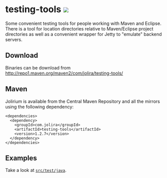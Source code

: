 testing-tools [<img src="https://secure.travis-ci.org/jolira/testing-tools.png" />](http://travis-ci.org/#!/jolira/testing-tools)
=================

Some convenient testing tools for people working with Maven and Eclipse. There is a tool
for location directories relative to Maven/Eclipse project directories as well as a convenient
wrapper for Jetty to "emulate" backend servers.

Download
---------

Binaries can be download from http://repo1.maven.org/maven2/com/jolira/testing-tools/

Maven
--------

Jolirium is available from the Central Maven Repository and all the mirrors using the
following dependency:

```
<dependencies>
  <dependency>
    <groupId>com.jolira</groupId>
    <artifactId>testing-tools</artifactId>
    <version>1.2.7</version>
  </dependency>
</dependencies>
```

Examples
----------

Take a look at [``src/test/java``](https://github.com/jolira/testing-tools/tree/master/src/test/java/com/jolira/testing).
